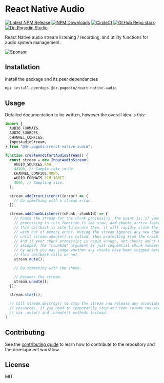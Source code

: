 # React Native Audio

[![Latest NPM Release](https://img.shields.io/npm/v/@dr.pogodin/react-native-audio.svg)](https://www.npmjs.com/package/@dr.pogodin/react-native-audio)
[![NPM Downloads](https://img.shields.io/npm/dm/@dr.pogodin/react-native-audio.svg)](https://www.npmjs.com/package/@dr.pogodin/react-native-audio)
[![CircleCI](https://dl.circleci.com/status-badge/img/gh/birdofpreyru/react-native-audio/tree/master.svg?style=shield)](https://app.circleci.com/pipelines/github/birdofpreyru/react-native-audio)
[![GitHub Repo stars](https://img.shields.io/github/stars/birdofpreyru/react-native-audio?style=social)](https://github.com/birdofpreyru/react-native-audio)
[![Dr. Pogodin Studio](https://raw.githubusercontent.com/birdofpreyru/react-native-audio/master/.README/logo-dr-pogodin-studio.svg)](https://dr.pogodin.studio/docs/react-native-audio)

React Native audio stream listening / recording, and utility functions for
audio system management.

[![Sponsor](https://raw.githubusercontent.com/birdofpreyru/react-native-audio/master/.README/sponsor.svg)](https://github.com/sponsors/birdofpreyru)

## Installation

Install the package and its peer dependencies
```sh
npx install-peerdeps @dr.pogodin/react-native-audio
```

## Usage

Detailed documentation to be written, however the overall idea is this:

```js
import {
  AUDIO_FORMATS,
  AUDIO_SOURCES,
  CHANNEL_CONFIGS,
  InputAudioStream,
} from "@dr.pogodin/react-native-audio";

function createAndStartAudioStream() {
  const stream = new InputAudioStream(
    AUDIO_SOURCES.RAW,
    44100, // Sample rate in Hz.
    CHANNEL_CONFIGS.MONO,
    AUDIO_FORMATS.PCM_16BIT,
    4096, // Sampling size.
  );

  stream.addErrorListener((error) => {
    // Do something with a stream error.
  });

  stream.addChunkListener((chunk, chunkId) => {
    // Pause the stream for the chunk processing. The point is: if your chunk
    // processing in this function is too slow, and chunks arrive faster than
    // this callback is able to handle them, it will rapidly crash the app,
    // with out of memory error. Muting the stream ignores any new chunks
    // until stream.unmute() is called, thus protecting from the crash.
    // And if your chunk processing is rapid enough, not chunks won't be
    // skipped. The "chunkId" argument is just sequential chunk numbers,
    // by which you may judge whether any chunks have been skipped between
    // this callback calls or not.
    stream.mute();

    // Do something with the chunk.

    // Resumes the stream.
    stream.unmute();
  });

  stream.start();

  // Call stream.destroy() to stop the stream and release any associated
  // resources. If you need to temporarily stop and then resume the stream,
  // use .mute() and .unmute() methods instead.
}
```

## Contributing

See the [contributing guide](CONTRIBUTING.md) to learn how to contribute to the repository and the development workflow.

## License

MIT
